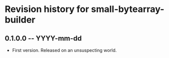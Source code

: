 # Revision history for small-bytearray-builder

## 0.1.0.0 -- YYYY-mm-dd

* First version. Released on an unsuspecting world.
